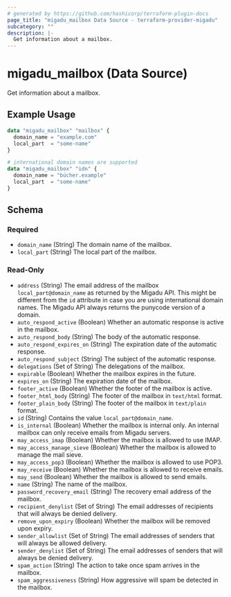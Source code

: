 ```yaml
---
# generated by https://github.com/hashicorp/terraform-plugin-docs
page_title: "migadu_mailbox Data Source - terraform-provider-migadu"
subcategory: ""
description: |-
  Get information about a mailbox.
---
```


# migadu_mailbox (Data Source)

Get information about a mailbox.

## Example Usage

```terraform
data "migadu_mailbox" "mailbox" {
  domain_name = "example.com"
  local_part  = "some-name"
}

# international domain names are supported
data "migadu_mailbox" "idn" {
  domain_name = "bücher.example"
  local_part  = "some-name"
}
```

<!-- schema generated by tfplugindocs -->
## Schema

### Required

- `domain_name` (String) The domain name of the mailbox.
- `local_part` (String) The local part of the mailbox.

### Read-Only

- `address` (String) The email address of the mailbox `local_part@domain_name` as returned by the Migadu API. This might be different from the `id` attribute in case you are using international domain names. The Migadu API always returns the punycode version of a domain.
- `auto_respond_active` (Boolean) Whether an automatic response is active in the mailbox.
- `auto_respond_body` (String) The body of the automatic response.
- `auto_respond_expires_on` (String) The expiration date of the automatic response.
- `auto_respond_subject` (String) The subject of the automatic response.
- `delegations` (Set of String) The delegations of the mailbox.
- `expirable` (Boolean) Whether the mailbox expires in the future.
- `expires_on` (String) The expiration date of the mailbox.
- `footer_active` (Boolean) Whether the footer of the mailbox is active.
- `footer_html_body` (String) The footer of the mailbox in `text/html` format.
- `footer_plain_body` (String) The footer of the mailbox in `text/plain` format.
- `id` (String) Contains the value `local_part@domain_name`.
- `is_internal` (Boolean) Whether the mailbox is internal only. An internal mailbox can only receive emails from Migadu servers.
- `may_access_imap` (Boolean) Whether the mailbox is allowed to use IMAP.
- `may_access_manage_sieve` (Boolean) Whether the mailbox is allowed to manage the mail sieve.
- `may_access_pop3` (Boolean) Whether the mailbox is allowed to use POP3.
- `may_receive` (Boolean) Whether the mailbox is allowed to receive emails.
- `may_send` (Boolean) Whether the mailbox is allowed to send emails.
- `name` (String) The name of the mailbox.
- `password_recovery_email` (String) The recovery email address of the mailbox.
- `recipient_denylist` (Set of String) The email addresses of recipients that will always be denied delivery.
- `remove_upon_expiry` (Boolean) Whether the mailbox will be removed upon expiry.
- `sender_allowlist` (Set of String) The email addresses of senders that will always be allowed delivery.
- `sender_denylist` (Set of String) The email addresses of senders that will always be denied delivery.
- `spam_action` (String) The action to take once spam arrives in the mailbox.
- `spam_aggressiveness` (String) How aggressive will spam be detected in the mailbox.
